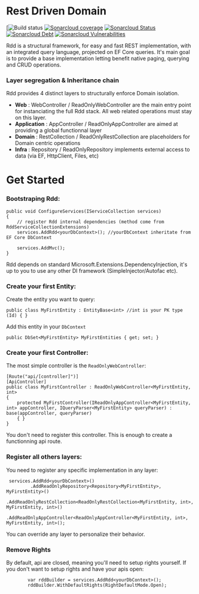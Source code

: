 # Rest Driven Domain

[![Build status](https://github.com/LuccaSA/RestDrivenDomain/actions/workflows/dotnet.yml/badge.svg?branch=master)
[![Sonarcloud coverage](https://sonarcloud.io/api/project_badges/measure?project=RestDrivenDomain&metric=coverage)](https://sonarcloud.io/dashboard?id=RestDrivenDomain)
[![Sonarcloud Status](https://sonarcloud.io/api/project_badges/measure?project=RestDrivenDomain&metric=alert_status)](https://sonarcloud.io/dashboard?id=RestDrivenDomain)
[![Sonarcloud Debt](https://sonarcloud.io/api/project_badges/measure?project=RestDrivenDomain&metric=sqale_index)](https://sonarcloud.io/dashboard?id=RestDrivenDomain)
[![Sonarcloud Vulnerabilities](https://sonarcloud.io/api/project_badges/measure?project=RestDrivenDomain&metric=vulnerabilities)](https://sonarcloud.io/dashboard?id=RestDrivenDomain)

Rdd is a structural framework, for easy and fast REST implementation, with an integrated query language, projected on EF Core queries.  It's main goal is to provide a base implementation letting benefit native paging, querying and CRUD operations.



### Layer segregation & Inheritance chain

Rdd provides 4 distinct layers to structurally enforce Domain isolation.

- **Web** : WebController / ReadOnlyWebController are the main entry point for instanciating the full Rdd stack. All web related operations must stay on this layer.
- **Application** : AppController / ReadOnlyAppController are aimed at providing a global functionnal layer
- **Domain** : RestCollection / ReadOnlyRestCollection are placeholders for Domain centric operations
- **Infra** : Repository / ReadOnlyRepository implements external access to data (via EF, HttpClient, Files, etc)


# Get Started

### Bootstraping Rdd: 

``` charp
public void ConfigureServices(IServiceCollection services)
{
    // register Rdd internal dependencies (method come from RddServiceCollectionExtensions)
    services.AddRdd<yourDbContext>(); //yourDbContext inheritate from EF Core DbContext
 
    services.AddMvc();
}
```

Rdd depends on standard Microsoft.Extensions.DependencyInjection, it's up to you to use any other DI framework (SimpleInjector/Autofac etc).

### Create your first Entity: 

Create the entity you want to query: 

```
public class MyFirstEntity : EntityBase<int> //int is your PK type (Id) { }
```

Add this entity in your `DbContext`

`public DbSet<MyFirstEntity> MyFirstEntities { get; set; }`

### Create your first Controller: 

The most simple controller is the `ReadOnlyWebController`:

    [Route("api/[controller]")]
    [ApiController]
    public class MyFirstController : ReadOnlyWebController<MyFirstEntity, int>
    {
        protected MyFirstController(IReadOnlyAppController<MyFirstEntity, int> appController, IQueryParser<MyFirstEntity> queryParser) : base(appController, queryParser)
        { }
    }
You don't need to register this controller.
This is enough to create a functionning api route.

### Register all others layers:

You need to register any specific implementation in any layer:

     services.AddRdd<yourDbContext>()
             .AddReadOnlyRepository<Repository<MyFirstEntity>, MyFirstEntity>()
             .AddReadOnlyRestCollection<ReadOnlyRestCollection<MyFirstEntity, int>, MyFirstEntity, int>()
             .AddReadOnlyAppController<ReadOnlyAppController<MyFirstEntity, int>, MyFirstEntity, int>();

You can override any layer to personalize their behavior.

### Remove Rights

By default, api are closed, meaning you'll need to setup rights yourself. If you don't want to setup rights and have your apis open:

            var rddBuilder = services.AddRdd<yourDbContext>();
            rddBuilder.WithDefaultRights(RightDefaultMode.Open);
